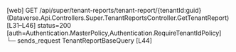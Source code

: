 [web] GET /api/super/tenant-reports/tenant-report/{tenantId:guid}  (Dataverse.Api.Controllers.Super.TenantReportsController.GetTenantReport)  [L31–L46] status=200 [auth=Authentication.MasterPolicy,Authentication.RequireTenantIdPolicy]
  └─ sends_request TenantReportBaseQuery [L44]

